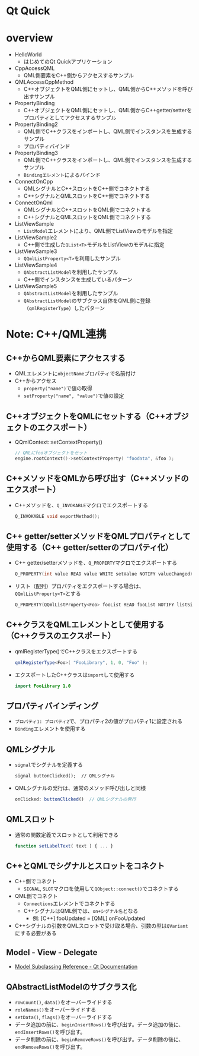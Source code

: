 # Qt Quick

# overview

- HelloWorld
    - はじめてのQt Quickアプリケーション
- CppAccessQML
    - QML側要素をC++側からアクセスするサンプル
- QMLAccessCppMethod
    - C++オブジェクトをQML側にセットし、QML側からC++メソッドを呼び出すサンプル
- PropertyBinding
    - C++オブジェクトをQML側にセットし、QML側からC++getter/setterをプロパティとしてアクセスするサンプル
- PropertyBinding2
    - QML側でC++クラスをインポートし、QML側でインスタンスを生成するサンプル
    - プロパティバインド
- PropertyBinding3
    - QML側でC++クラスをインポートし、QML側でインスタンスを生成するサンプル
    - `Bindingエレメント`によるバインド
- ConnectOnCpp
    - QMLシグナルとC++スロットをC++側でコネクトする
    - C++シグナルとQMLスロットをC++側でコネクトする
- ConnectOnQml
    - QMLシグナルとC++スロットをQML側でコネクトする
    - C++シグナルとQMLスロットをQML側でコネクトする
- ListViewSample
    - `ListModel`エレメントにより、QML側でListViewのモデルを指定
- ListViewSample2
    - C++側で生成した`QList<T>`モデルをListViewのモデルに指定
- ListViewSample3
    - `QQmlListProperty<T>`を利用したサンプル
- ListViewSample4
    - `QAbstractListModel`を利用したサンプル
    - C++側でインスタンスを生成しているパターン
- ListViewSample5
    - `QAbstractListModel`を利用したサンプル
    - `QAbstractListModel`のサブクラス自体をQML側に登録（`qmlRegisterType`）したパターン

# Note: C++/QML連携

## C++からQML要素にアクセスする

- QMLエレメントに`objectName`プロパティで名前付け
- C++からアクセス
    - `property("name")`で値の取得
    - `setProperty("name", "value")`で値の設定

## C++オブジェクトをQMLにセットする（C++オブジェクトのエクスポート）

- QQmlContext::setContextProperty()
    ```cpp
    // QMLにfooオブジェクトをセット
    engine.rootContext()->setContextProperty( "foodata", &foo );
    ```

## C++メソッドをQMLから呼び出す（C++メソッドのエクスポート）

- C++メソッドを、`Q_INVOKABLE`マクロでエクスポートする
    ```cpp
    Q_INVOKABLE void exportMethod();
    ```

## C++ getter/setterメソッドをQMLプロパティとして使用する（C++ getter/setterのプロパティ化）

- C++ getter/setterメソッドを、`Q_PROPERTY`マクロでエクスポートする
    ```cpp
    Q_PROPERTY(int value READ value WRITE setValue NOTIFY valueChanged)
    ```

- リスト（配列）プロパティをエクスポートする場合は、`QQmlListProperty<T>`とする
    ```cpp
    Q_PROPERTY(QQmlListProperty<Foo> fooList READ fooList NOTIFY listSizeChanged)
    ```

## C++クラスをQMLエレメントとして使用する（C++クラスのエクスポート）

- qmlRegisterType()でC++クラスをエクスポートする
    ```cpp
    qmlRegisterType<Foo>( "FooLibrary", 1, 0, "Foo" );
    ```
- エクスポートしたC++クラスは`import`して使用する
    ```qml
    import FooLibrary 1.0
    ```

## プロパティバインディング

- `プロパティ1: プロパティ2`で、プロパティ2の値がプロパティ1に設定される
- `Binding`エレメントを使用する

## QMLシグナル

- `signal`でシグナルを定義する
    ```qml
    signal buttonClicked();  // QMLシグナル
    ```
- QMLシグナルの発行は、通常のメソッド呼び出しと同様
    ```qml
    onClicked: buttonClicked()  // QMLシグナルの発行
    ```

## QMLスロット

- 通常の関数定義でスロットとして利用できる
    ```qml
    function setLabelText( text ) { ... }
    ```

## C++とQMLでシグナルとスロットをコネクト

- C++側でコネクト
    - `SIGNAL`, `SLOT`マクロを使用して`QObject::connect()`でコネクトする
- QML側でコネクト
    - `Connections`エレメントでコネクトする
    - C++シグナルはQML側では、`on+シグナル名`となる
        - 例: [C++] fooUpdated = [QML] onFooUpdated
- C++シグナルの引数をQMLスロットで受け取る場合、引数の型は`QVariant`にする必要がある

## Model - View - Delegate

- [Model Subclassing Reference - Qt Documentation](http://doc.qt.io/qt-5/model-view-programming.html#model-subclassing-reference)

## QAbstractListModelのサブクラス化

- `rowCount()`, `data()`をオーバーライドする
- `roleNames()`をオーバーライドする
- `setData()`, `flags()`をオーバーライドする
- データ追加の前に、`beginInsertRows()`を呼び出す。データ追加の後に、`endInsertRows()`を呼び出す。
- データ削除の前に、`beginRemoveRows()`を呼び出す。データ削除の後に、`endRemoveRows()`を呼び出す。
